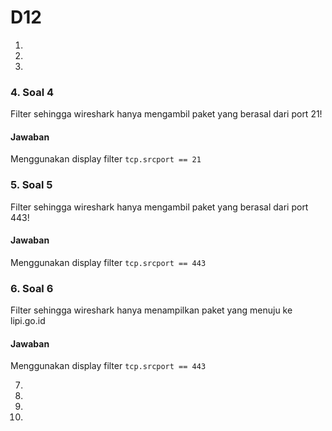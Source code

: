 # D12

1.
2.
3.
### 4. Soal 4
Filter sehingga wireshark hanya mengambil paket yang berasal dari port 21!

#### Jawaban

Menggunakan display filter `tcp.srcport == 21`

### 5. Soal 5
Filter sehingga wireshark hanya mengambil paket yang berasal dari port 443!

#### Jawaban

Menggunakan display filter `tcp.srcport == 443`

### 6. Soal 6
Filter sehingga wireshark hanya menampilkan paket yang menuju ke lipi.go.id
#### Jawaban

Menggunakan display filter `tcp.srcport == 443`

7.
8.
9.
10.
